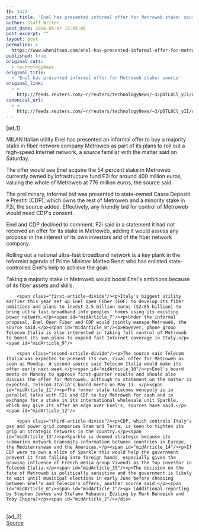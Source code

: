 ```yaml
---
ID: 3422
post_title: 'Enel has presented informal offer for Metroweb stake: source'
author: Staff Writer
post_date: 2016-05-07 15:45:05
post_excerpt: ""
layout: post
permalink: >
  https://www.whenitson.com/enel-has-presented-informal-offer-for-metroweb-stake-source/
published: true
original_cats:
  - technologyNews
original_title:
  - 'Enel has presented informal offer for Metroweb stake: source'
original_link:
  - >
    http://feeds.reuters.com/~r/reuters/technologyNews/~3/pDTL8Cl_yII/us-enel-m-a-metroweb-idUSKCN0XY0A3
canonical_url:
  - >
    http://feeds.reuters.com/~r/reuters/technologyNews/~3/pDTL8Cl_yII/us-enel-m-a-metroweb-idUSKCN0XY0A3
---
```

 [ad_1]
<br><div id="articleText">
<span id="midArticle_start"/>

<span id="midArticle_0"/><span class="focusParagraph" readability="5"><p><span class="articleLocation">MILAN</span> Italian utility Enel has presented an informal offer to buy a majority stake in fiber network company Metroweb as part of its plans to roll out a high-speed Internet network, a source familiar with the matter said on Saturday.</p></span><span id="midArticle_1"/><p>The offer would see Enel acquire the 54 percent stake in Metroweb currently owned by infrastructure fund F2i for around 400 million euros, valuing the whole of Metroweb at 776 million euros, the source said.</p><span id="midArticle_2"/><p>The preliminary, informal bid was presented to state-owned Cassa Depositi e Prestiti (CDP), which owns the rest of Metroweb and a minority stake in F2i, the source added. Effectively, any friendly bid for control of Metroweb would need CDP's consent.</p><span id="midArticle_3"/><p>Enel and CDP declined to comment. F2i said in a statement it had not received an offer for its stake in Metroweb, adding it would assess any proposal in the interest of its own investors and of the fiber network company. </p><span id="midArticle_4"/><p>Rolling out a national ultra-fast broadband network is a key plank in the reformist agenda of Prime Minister Matteo Renzi who has enlisted state-controlled Enel's help to achieve the goal.</p><span id="midArticle_5"/><p>Taking a majority stake in Metroweb would boost Enel's ambitions because of its fiber assets and skills. </p><span id="midArticle_6"/>
        
        <span class="first-article-divide"/><p>Italy's biggest utility earlier this year set up Enel Open Fiber (EOF) to develop its fiber ambitions and plans to invest 2.5 billion euros ($2.85 billion) to bring ultra fast broadband into peoples' homes using its existing power network.</p><span id="midArticle_7"/><p>Under the informal proposal, Enel Open Fiber and CDP would jointly manage Metroweb, the source said.</p><span id="midArticle_8"/><p>However, phone group Telecom Italia is also interested in taking full control of Metroweb to boost its own plans to expand fast Internet coverage in Italy.</p><span id="midArticle_9"/>
        
        <span class="second-article-divide"/><p>The source said Telecom Italia was expected to present its own, rival offer for Metroweb as soon as Monday. A second source said Telecom Italia would make its offer early next week.</p><span id="midArticle_10"/><p>Enel's board meets on Monday to approve first-quarter results and should also discuss the offer for Metroweb, although no statement on the matter is expected. Telecom Italia's board meets on May 13. </p><span id="midArticle_11"/><p>The former state telecoms monopoly is in parallel talks with F2i and CDP to buy Metroweb for cash and in exchange for a stake in its international wholesale unit Sparkle, which may give its offer an edge over Enel's, sources have said.</p><span id="midArticle_12"/>
        
        <span class="third-article-divide"/><p>CDP, which controls Italy's gas and power grid companies Snam and Terna, is keen to tighten its grip on strategic networks in the country.</p><span id="midArticle_13"/><p>Sparkle is deemed strategic because its submarine network transmits information between countries in Europe, the Mediterranean and the Americas.</p><span id="midArticle_14"/><p>If CDP were to own a slice of Sparkle this would help the government prevent it from falling into foreign hands, especially given the growing influence of French media group Vivendi as the top investor in Telecom Italia.</p><span id="midArticle_15"/><p>The decision on the fate of Metroweb is politically sensitive and the government is likely to wait until municipal elections in early June before choosing between Enel's and Telecom's offers, another source said.</p><span id="midArticle_0"/><span id="midArticle_1"/><p> (Additional reporting by Stephen Jewkes and Stefano Rebaudo; Editing by Mark Bendeich and Toby Chopra)</p><span id="midArticle_2"/></div>
<br>[ad_2]
<br><a href="http://feeds.reuters.com/~r/reuters/technologyNews/~3/pDTL8Cl_yII/us-enel-m-a-metroweb-idUSKCN0XY0A3">Source </a>